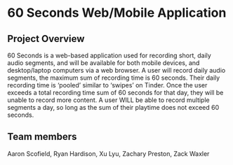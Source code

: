 # 60 Seconds Web/Mobile Application
## Project Overview
60 Seconds is a web-based application used for recording short, daily audio segments, and will be available for both mobile devices, and desktop/laptop computers via a web browser. A user will record daily audio segments, the maximum sum of recording time is 60 seconds. Their daily recording time is ‘pooled’ similar to ‘swipes’ on Tinder. Once the user exceeds a total recording time sum of 60 seconds for that day, they will be unable to record more content. A user WILL be able to record multiple segments a day, so long as the sum of their playtime does not exceed 60 seconds.
## Team members
Aaron Scofield, Ryan Hardison, Xu Lyu, Zachary Preston, Zack Waxler
